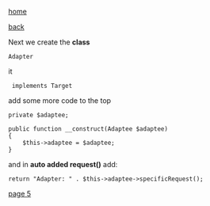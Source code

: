 [home](./page01.md)

[back](./page03.md)

Next we create the **class**

```
Adapter
```

it 
```
 implements Target
```


add some more code to the top
```
private $adaptee;

public function __construct(Adaptee $adaptee)
{
    $this->adaptee = $adaptee;
}
```
and in **auto added request()** add: 
```
return "Adapter: " . $this->adaptee->specificRequest();
```



[page 5](./page05.md)
